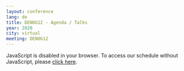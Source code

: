 ```yaml
---
layout: conference
lang: de
title: DENOG12 - Agenda / Talks
year: 2020
city: virtual
meeting: DENOG12
---
```


<pretalx-schedule event-url="https://pretalx.denog.de/denog12/" locale="en" format="grid" style="--pretalx-clr-primary: #3aa57c"></pretalx-schedule>
<noscript>
   <div class="pretalx-widget">
        <div class="pretalx-widget-info-message">
            JavaScript is disabled in your browser. To access our schedule without JavaScript,
            please <a target="_blank" href="https://pretalx.denog.de/denog12/schedule/">click here</a>.
        </div>
    </div>
</noscript>
